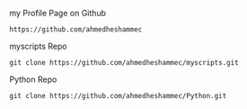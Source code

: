 my Profile Page on Github
```plaintext
https://github.com/ahmedheshammec
```
myscripts Repo
```plaintext
git clone https://github.com/ahmedheshammec/myscripts.git
```
Python Repo
```plaintext
git clone https://github.com/ahmedheshammec/Python.git
```

